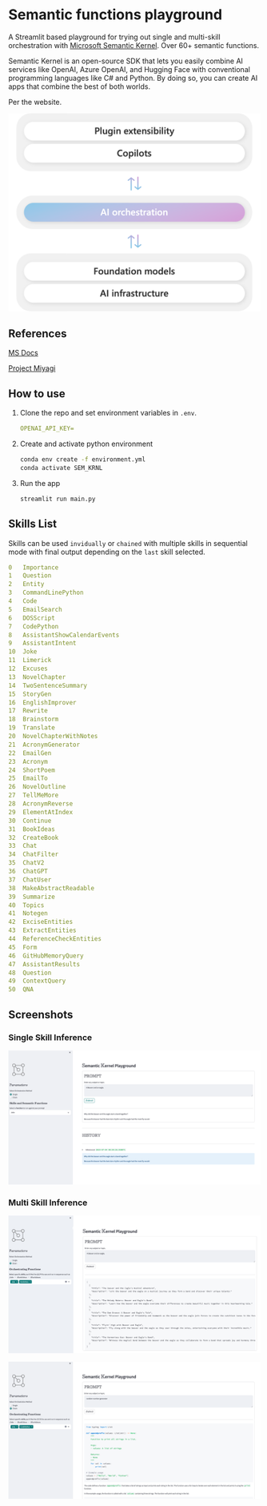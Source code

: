 # Semantic functions playground

A Streamlit based playground for trying out single and multi-skill orchestration with [Microsoft Semantic Kernel](https://learn.microsoft.com/en-us/semantic-kernel/overview/). Over 60+ semantic functions.

Semantic Kernel is an open-source SDK that lets you easily combine AI services like OpenAI, Azure OpenAI, and Hugging Face with conventional programming languages like C# and Python. By doing so, you can create AI apps that combine the best of both worlds.

Per the website.

![Alt text](./imgs/sk.png)

## References

[MS Docs](https://learn.microsoft.com/en-us/semantic-kernel/overview/)

[Project Miyagi](https://github.com/Azure-Samples/miyagi)

## How to use

1. Clone the repo and set environment variables in `.env`. 
   ```yml
   OPENAI_API_KEY=
   ```
2. Create and activate python environment
   ```sh
   conda env create -f environment.yml
   conda activate SEM_KRNL
   ```

3. Run the app
   ```sh
   streamlit run main.py
   ```

## Skills List

Skills can be used `invidually` or `chained` with multiple skills in sequential mode with final output depending on the `last` skill selected.

```yml
0	Importance
1	Question
2	Entity
3	CommandLinePython
4	Code
5	EmailSearch
6	DOSScript
7	CodePython
8	AssistantShowCalendarEvents
9	AssistantIntent
10	Joke
11	Limerick
12	Excuses
13	NovelChapter
14	TwoSentenceSummary
15	StoryGen
16	EnglishImprover
17	Rewrite
18	Brainstorm
19	Translate
20	NovelChapterWithNotes
21	AcronymGenerator
22	EmailGen
23	Acronym
24	ShortPoem
25	EmailTo
26	NovelOutline
27	TellMeMore
28	AcronymReverse
29	ElementAtIndex
30	Continue
31	BookIdeas
32	CreateBook
33	Chat
34	ChatFilter
35	ChatV2
36	ChatGPT
37	ChatUser
38	MakeAbstractReadable
39	Summarize
40	Topics
41	Notegen
42	ExciseEntities
43	ExtractEntities
44	ReferenceCheckEntities
45	Form
46	GitHubMemoryQuery
47	AssistantResults
48	Question
49	ContextQuery
50	QNA
```

## Screenshots

### Single Skill Inference

![](./imgs/single-1.png)

### Multi Skill Inference

![](./imgs/chain-1.png)

![](./imgs/chain-2.png)
